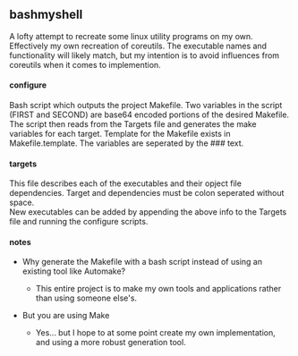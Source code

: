 ## bashmyshell
A lofty attempt to recreate some linux utility programs on my own. Effectively my own recreation of coreutils. The executable names and functionality will likely match, but my intention is to avoid influences from coreutils when it comes to implemention.

#### configure
Bash script which outputs the project Makefile. Two variables in the script (FIRST and SECOND) are base64 encoded portions of the desired Makefile. The script then reads from the Targets file and generates the make variables for each target. Template for the Makefile exists in Makefile.template. The variables are seperated by the ### text.  

#### targets
This file describes each of the executables and their opject file dependencies. Target and dependencies must be colon seperated without space.  
New executables can be added by appending the above info to the Targets file and running the configure scripts.

#### notes
* Why generate the Makefile with a bash script instead of using an existing tool like Automake?
  * This entire project is to make my own tools and applications rather than using someone else's.

* But you are using Make
  * Yes... but I hope to at some point create my own implementation, and using a more robust generation tool.